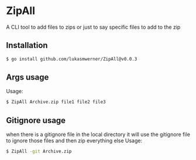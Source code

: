 # ZipAll

A CLI tool to add files to zips or just to say specific files to add to the zip

## Installation

```bash
$ go install github.com/lukasmwerner/ZipAll@v0.0.3
```

## Args usage

Usage:

```bash
$ ZipAll Archive.zip file1 file2 file3
```

## Gitignore usage

when there is a gitignore file in the local directory it will use the gitignore
file to ignore those files and then zip everything else Usage:

```bash
$ ZipAll -git Archive.zip
```
